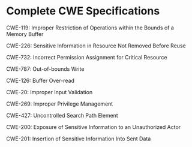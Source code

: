 

# Complete CWE Specifications

CWE-119: Improper Restriction of Operations within the Bounds of a Memory Buffer

CWE-226: Sensitive Information in Resource Not Removed Before Reuse

CWE-732: Incorrect Permission Assignment for Critical Resource

CWE-787: Out-of-bounds Write

CWE-126: Buffer Over-read

CWE-20: Improper Input Validation

CWE-269: Improper Privilege Management

CWE-427: Uncontrolled Search Path Element

CWE-200: Exposure of Sensitive Information to an Unauthorized Actor

CWE-201: Insertion of Sensitive Information Into Sent Data